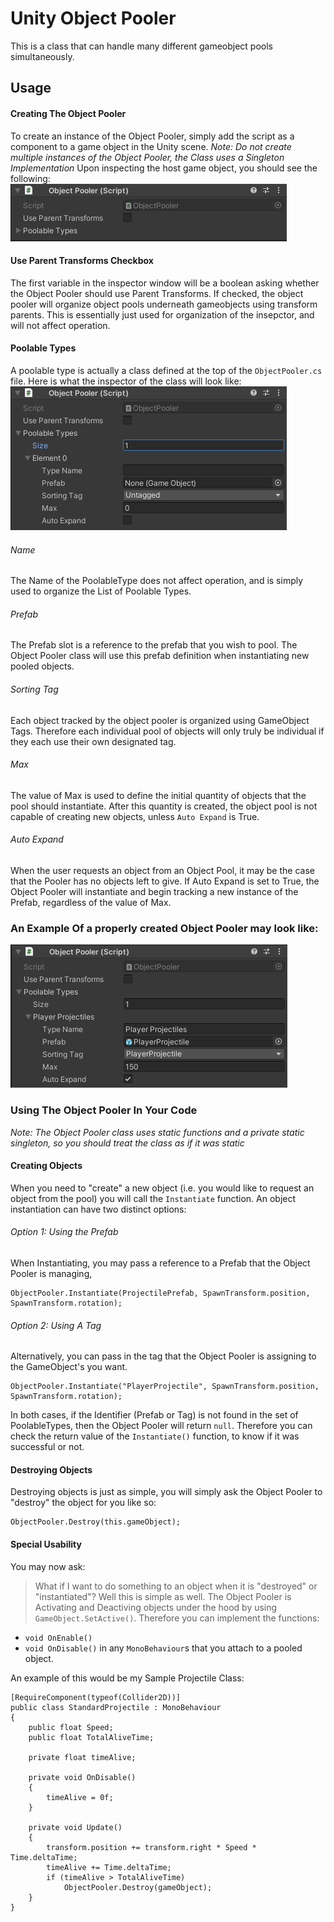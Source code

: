 # Unity Object Pooler

This is a class that can handle many different gameobject pools simultaneously.

## Usage
#### Creating The Object Pooler

To create an instance of the Object Pooler, simply add the script as a component to a game object in the Unity scene.
_Note: Do not create multiple instances of the Object Pooler, the Class uses a Singleton Implementation_
Upon inspecting the host game object, you should see the following:
![A blank object pooler](/images/1.png)

#### Use Parent Transforms Checkbox
The first variable in the inspector window will be a boolean asking whether the Object Pooler should use Parent Transforms.
If checked, the object pooler will organize object pools underneath gameobjects using transform parents.  This is essentially
just used for organization of the insepctor, and will not affect operation.

#### Poolable Types
A poolable type is actually a class defined at the top of the `ObjectPooler.cs` file.  Here is what the inspector of the class
will look like:
![Creating the first PoolableType](/images/2.png)

###### Name
The Name of the PoolableType does not affect operation, and is simply used to organize the List of Poolable Types.

###### Prefab
The Prefab slot is a reference to the prefab that you wish to pool.  The Object Pooler class will use this prefab definition when
instantiating new pooled objects.

###### Sorting Tag
Each object tracked by the object pooler is organized using GameObject Tags.  Therefore each individual pool of objects will only truly be
individual if they each use their own designated tag.  

###### Max
The value of Max is used to define the initial quantity of objects that the pool should instantiate.  After this quantity is created, the object pool
is not capable of creating new objects, unless `Auto Expand` is True.

###### Auto Expand
When the user requests an object from an Object Pool, it may be the case that the Pooler has no objects left to give.  If Auto Expand is set to True, the 
Object Pooler will instantiate and begin tracking a new instance of the Prefab, regardless of the value of Max.

### An Example Of a properly created Object Pooler may look like:
![An Example of an object pooler](/images/3.png)


### Using The Object Pooler In Your Code
_Note: The Object Pooler class uses static functions and a private static singleton, so you should treat the class as if it was static_
#### Creating Objects
When you need to "create" a new object (i.e. you would like to request an object from the pool) you will call the `Instantiate` function.
An object instantiation can have two distinct options:
###### Option 1: Using the Prefab
When Instantiating, you may pass a reference to a Prefab that the Object Pooler is managing,
```
ObjectPooler.Instantiate(ProjectilePrefab, SpawnTransform.position, SpawnTransform.rotation);
```
###### Option 2: Using A Tag
Alternatively, you can pass in the tag that the Object Pooler is assigning to the GameObject's you want.
```
ObjectPooler.Instantiate("PlayerProjectile", SpawnTransform.position, SpawnTransform.rotation);
```

In both cases, if the Identifier (Prefab or Tag) is not found in the set of PoolableTypes, then the Object Pooler will return `null`.
Therefore you can check the return value of the `Instantiate()` function, to know if it was successful or not.


#### Destroying Objects
Destroying objects is just as simple, you will simply ask the Object Pooler to "destroy" the object for you like so:
```
ObjectPooler.Destroy(this.gameObject);
```


#### Special Usability
You may now ask:
> What if I want to do something to an object when it is "destroyed" or "instantiated"?
Well this is simple as well.  The Object Pooler is Activating and Deactiving objects under the hood by using `GameObject.SetActive()`.  Therefore you can implement the functions:
  - `void OnEnable()`
  - `void OnDisable()`
in any `MonoBehaviour`s that you attach to a pooled object.

An example of this would be my Sample Projectile Class:
```
[RequireComponent(typeof(Collider2D))]
public class StandardProjectile : MonoBehaviour
{
    public float Speed;
    public float TotalAliveTime;
    
    private float timeAlive;

    private void OnDisable()
    {
        timeAlive = 0f;
    }

    private void Update()
    {
        transform.position += transform.right * Speed * Time.deltaTime;
        timeAlive += Time.deltaTime;
        if (timeAlive > TotalAliveTime)
            ObjectPooler.Destroy(gameObject);
    }
}
```



